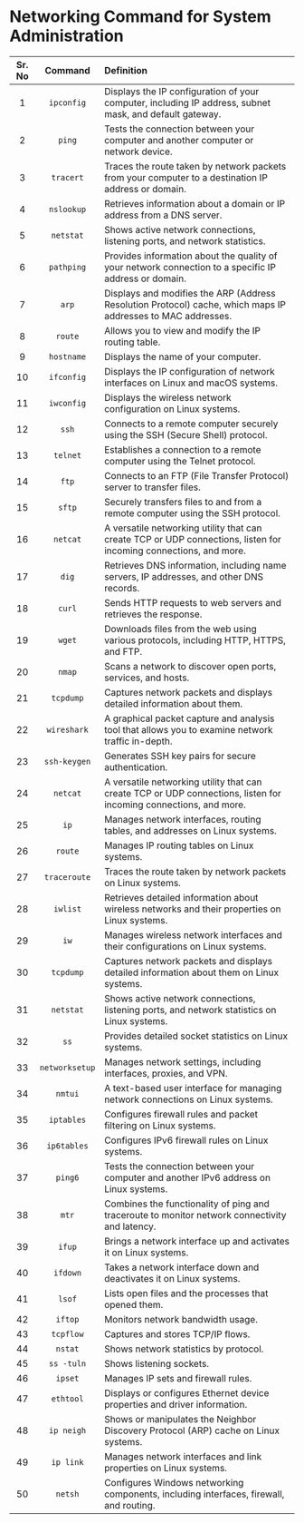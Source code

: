 # Networking Command for System Administration

| Sr. No | Command | Definition |
| :---: | :---: | :--- |
| 1 | `ipconfig` | Displays the IP configuration of your computer, including IP address, subnet mask, and default gateway. |
| 2 | `ping` | Tests the connection between your computer and another computer or network device. |
| 3 | `tracert` | Traces the route taken by network packets from your computer to a destination IP address or domain. |
| 4 | `nslookup` | Retrieves information about a domain or IP address from a DNS server. |
| 5 | `netstat` | Shows active network connections, listening ports, and network statistics. |
| 6 | `pathping` | Provides information about the quality of your network connection to a specific IP address or domain. |
| 7 | `arp` | Displays and modifies the ARP (Address Resolution Protocol) cache, which maps IP addresses to MAC addresses. |
| 8 | `route` | Allows you to view and modify the IP routing table. |
| 9 | `hostname` | Displays the name of your computer. |
| 10 | `ifconfig` | Displays the IP configuration of network interfaces on Linux and macOS systems. |
| 11 | `iwconfig` | Displays the wireless network configuration on Linux systems. |
| 12 | `ssh` | Connects to a remote computer securely using the SSH (Secure Shell) protocol. |
| 13 | `telnet` | Establishes a connection to a remote computer using the Telnet protocol. |
| 14 | `ftp` | Connects to an FTP (File Transfer Protocol) server to transfer files. |
| 15 | `sftp` | Securely transfers files to and from a remote computer using the SSH protocol. |
| 16 | `netcat` | A versatile networking utility that can create TCP or UDP connections, listen for incoming connections, and more. |
| 17 | `dig` | Retrieves DNS information, including name servers, IP addresses, and other DNS records. |
| 18 | `curl` | Sends HTTP requests to web servers and retrieves the response. |
| 19 | `wget` | Downloads files from the web using various protocols, including HTTP, HTTPS, and FTP. |
| 20 | `nmap` | Scans a network to discover open ports, services, and hosts. |
| 21 | `tcpdump` | Captures network packets and displays detailed information about them. |
| 22 | `wireshark` | A graphical packet capture and analysis tool that allows you to examine network traffic in-depth. |
| 23 | `ssh-keygen` | Generates SSH key pairs for secure authentication. |
| 24 | `netcat` | A versatile networking utility that can create TCP or UDP connections, listen for incoming connections, and more. |
| 25 | `ip` | Manages network interfaces, routing tables, and addresses on Linux systems. |
| 26 | `route` | Manages IP routing tables on Linux systems. |
| 27 | `traceroute` | Traces the route taken by network packets on Linux systems. |
| 28 | `iwlist` | Retrieves detailed information about wireless networks and their properties on Linux systems. |
| 29 | `iw` | Manages wireless network interfaces and their configurations on Linux systems. |
| 30 | `tcpdump` | Captures network packets and displays detailed information about them on Linux systems. |
| 31 | `netstat` | Shows active network connections, listening ports, and network statistics on Linux systems. |
| 32 | `ss` | Provides detailed socket statistics on Linux systems. |
| 33 | `networksetup` | Manages network settings, including interfaces, proxies, and VPN. |
| 34 | `nmtui` | A text-based user interface for managing network connections on Linux systems. |
| 35 | `iptables` | Configures firewall rules and packet filtering on Linux systems. |
| 36 | `ip6tables` | Configures IPv6 firewall rules on Linux systems. |
| 37 | `ping6` | Tests the connection between your computer and another IPv6 address on Linux systems. |
| 38 | `mtr` | Combines the functionality of ping and traceroute to monitor network connectivity and latency. |
| 39 | `ifup` | Brings a network interface up and activates it on Linux systems. |
| 40 | `ifdown` | Takes a network interface down and deactivates it on Linux systems. |
| 41 | `lsof` | Lists open files and the processes that opened them. |
| 42 | `iftop` | Monitors network bandwidth usage. |
| 43 | `tcpflow` | Captures and stores TCP/IP flows. |
| 44 | `nstat` | Shows network statistics by protocol. |
| 45 | `ss -tuln` | Shows listening sockets. |
| 46 | `ipset` | Manages IP sets and firewall rules. |
| 47 | `ethtool` | Displays or configures Ethernet device properties and driver information. |
| 48 | `ip neigh` | Shows or manipulates the Neighbor Discovery Protocol (ARP) cache on Linux systems. |
| 49 | `ip link` | Manages network interfaces and link properties on Linux systems. |
| 50 | `netsh` | Configures Windows networking components, including interfaces, firewall, and routing. |

